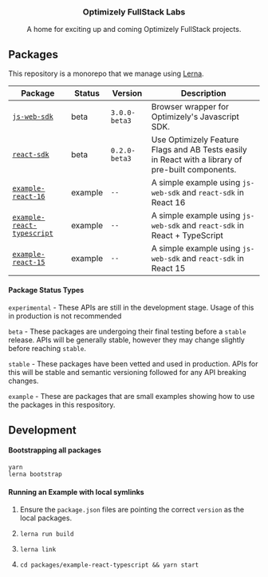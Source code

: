 <h3 align="center">
  Optimizely FullStack Labs
</h3>

<p align="center">
  A home for exciting up and coming Optimizely FullStack projects.
</p>

## Packages

This repository is a monorepo that we manage using [Lerna](https://github.com/lerna/lerna).

| Package | Status | Version | Description |
| --- | --- | --- | --- |
| [`js-web-sdk`](./packages/js-web-sdk) | beta | `3.0.0-beta3` | Browser wrapper for Optimizely's Javascript SDK. |
| [`react-sdk`](./packages/react-sdk) | beta |  `0.2.0-beta3` |Use Optimizely Feature Flags and AB Tests easily in React with a library of pre-built components.|
| [`example-react-16`](./packages/example-react-16) | example | `--` | A simple example using `js-web-sdk` and `react-sdk` in React 16 |
| [`example-react-typescript`](./packages/example-react-typescript) | example | `--` | A simple example using `js-web-sdk` and `react-sdk` in React + TypeScript |
| [`example-react-15`](./packages/example-react-15) | example | `--` | A simple example using `js-web-sdk` and `react-sdk` in React 15 |

#### Package Status Types
`experimental` - These APIs are still in the development stage.  Usage of this in production is not recommended

`beta` - These packages are undergoing their final testing before a `stable` release.  APIs will be generally stable, however they may change slightly before reaching `stable`.

`stable` - These packages have been vetted and used in production.  APIs for this will be stable and semantic versioning followed for any API breaking changes.

`example` - These are packages that are small examples showing how to use the packages in this respository.




## Development


#### Bootstrapping all packages

```
yarn
lerna bootstrap
```

#### Running an Example with local symlinks

1. Ensure the `package.json` files are pointing the correct `version` as the local packages.

2. `lerna run build`

3. `lerna link`

4. `cd packages/example-react-typescript && yarn start`
